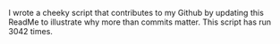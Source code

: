 I wrote a cheeky script that contributes to my Github by updating this ReadMe to illustrate why more than commits matter. This script has run 3042 times.